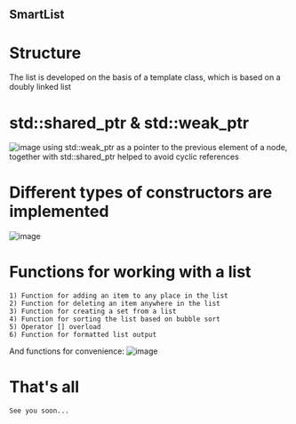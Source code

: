 ## SmartList

# Structure
The list is developed on the basis of a template class, which is based on a doubly linked list

# std::shared_ptr<Type> & std::weak_ptr<Type>
![image](https://github.com/zpnst/SmartList/assets/105946529/11e01836-df01-474a-bb18-7964e1d16dec)
using std::weak_ptr<Type> as a pointer to the previous element of a node, 
together with std::shared_ptr<Type> helped to avoid cyclic references

# Different types of constructors are implemented
![image](https://github.com/zpnst/SmartList/assets/105946529/930b56d0-e121-4146-8096-dd78098f38f9)

# Functions for working with a list
    1) Function for adding an item to any place in the list
    2) Function for deleting an item anywhere in the list
    3) Function for creating a set from a list
    4) Function for sorting the list based on bubble sort
    5) Operator [] overload
    6) Function for formatted list output

And functions for convenience:
  ![image](https://github.com/zpnst/SmartList/assets/105946529/18817dc5-2cfc-4197-8e4c-2b800bbb11f5)

# That's all
    See you soon...


